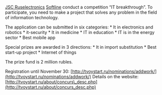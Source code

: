 [JSC Ruselectronics](http://www.ruselectronics.ru) [Softline](https://vk.com/softlinecompany) conduct a competition “IT breakthrough”. To participate, you need to make a project that solves any problem in the field of information technology.

The application can be submitted in six categories: \* It in electronics and robotics \* it-security \* It in medicine \* IT in education \* IT is in the energy sector \* Best mobile app

Special prizes are awarded in 3 directions: \* It in import substitution \* Best start-up project \* Internet of things

The prize fund is 2 million rubles.

Registration until November 30: [http://tvoystart.ru/nominations/addwork/](http://tvoystart.ru/nominations/addwork/) Details on the website: [http://tvoystart.ru/about/concurs\_desc.php](http://tvoystart.ru/about/concurs_desc.php)